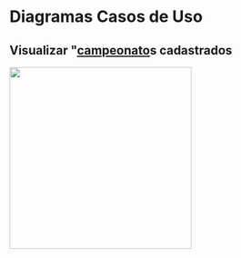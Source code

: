 # Diagramas Casos de Uso

## Visualizar "<a href="../../lexico/#campeonato">campeonato</a>s cadastrados
<div class="toolgrid">
	<div>
        <img height="320px" src="../imagens/visualizar_campeonato.png"> 
    </div>
</div>